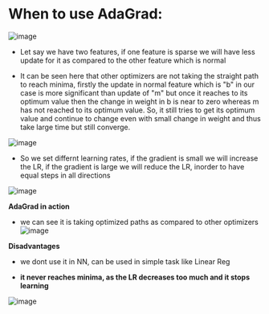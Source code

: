 # **When to use AdaGrad:**

![image](https://github.com/user-attachments/assets/067a38b2-aca8-4823-97fe-5caf23aa5bd3)

* Let say we have two features, if one feature is sparse we will have less update for it as compared to the other feature which is normal

* It can be seen here that other optimizers are not taking the straight path to reach minima, firstly the update in normal feature which is "b" in our case is more significant than update of "m" but once it reaches to its optimum value then the change in weight in b is near to zero whereas m has not reached to its optimum value. So, it still tries to get its optimum value and continue to change even with small change in weight and thus take large time but still converge.

![image](https://github.com/user-attachments/assets/9622e3ab-b5d9-4354-862e-fdfe8e536049)

* So we set differnt learning rates, if the gradient is small we will increase the LR, if the gradient is large we will reduce the LR, inorder to have equal steps in all directions

![image](https://github.com/user-attachments/assets/f7eb9a72-e0b7-40cb-a789-c3efc2e5b001)


**AdaGrad in action**
* we can see it is taking optimized paths as compared to other optimizers
![image](https://github.com/user-attachments/assets/c21915eb-c32d-4896-bb96-807e424b489c)


**Disadvantages**
* we dont use it in NN, can be used in simple task like Linear Reg

* **it never reaches minima, as the LR decreases too much and it stops learning**

![image](https://github.com/user-attachments/assets/762608d4-d2d6-4959-a36d-f90ca40cbbd8)



